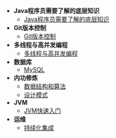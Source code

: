 - **Java程序员需要了解的底层知识**
    - [Java程序员需要了解的底层知识](架构进阶/Java程序员需要了解的底层知识/)
- **Git版本控制**
    - [Git版本控制](Git/)
- **多线程与高并发编程**
    - [多线程与高并发编程](多线程与高并发编程/)
- **数据库**
    - [MySQL](MySQL/)
- **内功修炼**
    - [数据结构和算法](数据结构与算法/base/)
    - [设计模式](设计模式/)
- **JVM**
    - [JVM快速入门](JVM/JVM快速入门/)
- **运维**
    - [持续化集成](运维/持续集成/)